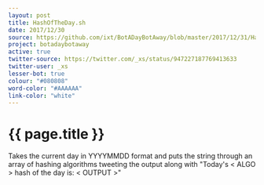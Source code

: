 ```yaml
---
layout: post
title: HashOfTheDay.sh
date: 2017/12/30
source: https://github.com/ixt/BotADayBotAway/blob/master/2017/12/31/HashOfTheDay.sh
project: botadaybotaway
active: true
twitter-source: https://twitter.com/_xs/status/947227187769413633
twitter-user: _xs
lesser-bot: true
colour: "#080808"
word-color: "#AAAAAA"
link-color: "white"
---
```

# {{ page.title }} 

Takes the current day in YYYYMMDD format and puts the string through an array
of hashing algorithms tweeting the output along with "Today's < ALGO > hash of
the day is: < OUTPUT >"
